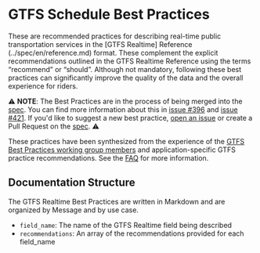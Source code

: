 # GTFS Schedule Best Practices

These are recommended practices for describing real-time public transportation services in the [GTFS Realtime] Reference (../spec/en/reference.md) format. These complement the explicit recommendations outlined in the GTFS Realtime Reference using the terms “recommend” or “should”. Although not mandatory, following these best practices can significantly improve the quality of the data and the overall experience for riders.

⚠️ **NOTE**: The Best Practices are in the process of being merged into the [spec](../spec/).
You can find more information about this in [issue #396](https://github.com/google/transit/issues/396) and [issue #421](https://github.com/google/transit/issues/421).
 If you'd like to suggest a new best practice, [open an issue](https://github.com/google/transit/issues/new/choose) or create a Pull Request on the [spec](../spec/). ⚠️

These practices have been synthesized from the experience of the [GTFS Best Practices working group members](https://gtfs.org/schedule/best-practices/#gtfs-best-practices-working-group) and application-specific GTFS practice recommendations. See the [FAQ](https://gtfs.org/schedule/best-practices/#frequently-asked-questions-faq) for more information.

## Documentation Structure

The GTFS Realtime Best Practices are written in Markdown and are organized by Message and by use case.

* `field_name`: The name of the GTFS Realtime field being described
* `recommendations`: An array of the recommendations provided for each field_name